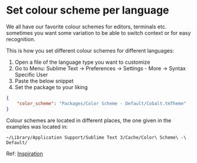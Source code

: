 # Set colour scheme per language

We all have our favorite colour schemes for editors, terminals etc. sometimes you want some variation to be able to switch context or for easy recognition.

This is how you set different colour schemes for different languages:

1. Open a file of the language type you want to customize
2. Go to Menu: Sublime Text -> Preferences -> Settings - More -> Syntax Specific User
3. Paste the below snippet
4. Set the package to your liking

```json
{
    "color_scheme": "Packages/Color Scheme - Default/Cobalt.tmTheme"
}
```

Colour schemes are located in different places, the one given in the examples was located in:

`~/Library/Application Support/Sublime Text 3/Cache/Color\ Scheme\ -\ Default/`

Ref: [Inspiration](https://www.granneman.com/webdev/editors/sublime-text/configuring-sublime-text/)
